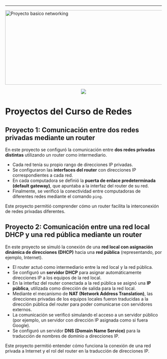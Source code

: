 <hr><img width="800" height="239" alt="Proyecto basico networking" src="https://github.com/user-attachments/assets/036486f2-787e-4f32-84ba-6fa703363762" />
<p align="center">
  <img src="https://img.shields.io/badge/Estado-Finalizado-blue">
</p>

# Proyectos del Curso de Redes

## Proyecto 1: Comunicación entre dos redes privadas mediante un router
En este proyecto se configuró la comunicación entre **dos redes privadas distintas** utilizando un router como intermediario.  
- Cada red tenía su propio rango de direcciones IP privadas.  
- Se configuraron las **interfaces del router** con direcciones IP correspondientes a cada red.  
- En cada computadora se definió la **puerta de enlace predeterminada (default gateway)**, que apuntaba a la interfaz del router de su red.  
- Finalmente, se verificó la conectividad entre computadoras de diferentes redes mediante el comando `ping`.  

Este proyecto permitió comprender cómo un router facilita la interconexión de redes privadas diferentes.

## Proyecto 2: Comunicación entre una red local DHCP y una red pública mediante un router
En este proyecto se simuló la conexión de una **red local con asignación dinámica de direcciones (DHCP)** hacia una **red pública** (representando, por ejemplo, Internet).  
- El router actuó como intermediario entre la red local y la red pública.  
- Se configuró un **servidor DHCP** para asignar automáticamente direcciones IP a los equipos de la red local.  
- En la interfaz del router conectada a la red pública se asignó una **IP pública**, utilizada como dirección de salida para la red local.  
- Mediante el mecanismo de **NAT (Network Address Translation)**, las direcciones privadas de los equipos locales fueron traducidas a la dirección pública del router para poder comunicarse con servidores externos.  
- La comunicación se verificó simulando el acceso a un servidor público (por ejemplo, un servidor con dirección IP asignada como si fuera Google).
- Se configuró un servidor **DNS (Domain Name Service)** para la traducción de nombres de dominio a direcciones IP.

Este proyecto permitió entender cómo funciona la conexión de una red privada a Internet y el rol del router en la traducción de direcciones IP.
